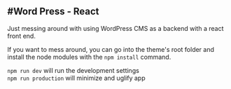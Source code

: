 #Word Press - React 
--- 
Just messing around with using WordPress CMS as a backend with a react front end. 

If you want to mess around, you can go into the theme's root folder and install the node modules with the ```npm install``` command. 

```npm run dev``` will run the development settings  
```npm run production``` will minimize and uglify app
